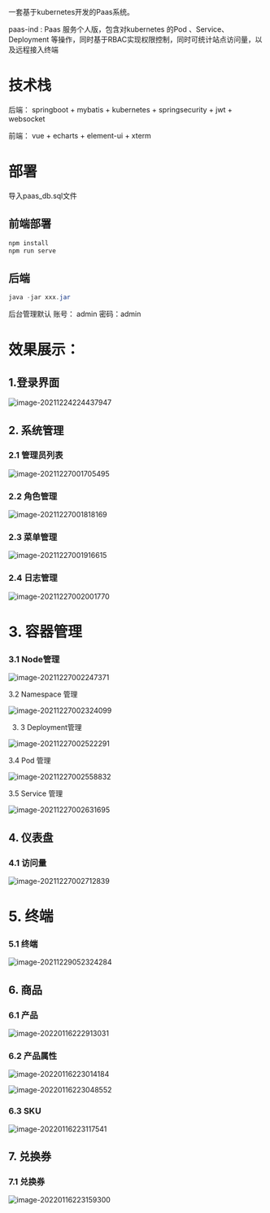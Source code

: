 一套基于kubernetes开发的Paas系统。



paas-ind :  Paas 服务个人版，包含对kubernetes 的Pod 、Service、Deployment 等操作，同时基于RBAC实现权限控制，同时可统计站点访问量，以及远程接入终端



# 技术栈

后端： springboot + mybatis + kubernetes + springsecurity + jwt + websocket

前端： vue + echarts + element-ui + xterm



# 部署

导入paas_db.sql文件

## 前端部署

```javascript
npm install
npm run serve
```

## 后端

```java
java -jar xxx.jar
```



后台管理默认                           账号： admin  密码：admin



# 效果展示：

## 1.登录界面 



![image-20211224224437947](./pic/image-20211224224437947.png)



## 2. 系统管理

### 2.1  管理员列表

![image-20211227001705495](./pic/image-20211227001705495.png)

### 2.2 角色管理

![image-20211227001818169](./pic/image-20211227001818169.png)

### 2.3 菜单管理

![image-20211227001916615](./pic/image-20211227001916615.png)

### 2.4 日志管理

![image-20211227002001770](./pic/image-20211227002001770.png) 



# 3. 容器管理 

### 3.1 Node管理

![image-20211227002247371](./pic/image-20211227002247371.png)

3.2 Namespace 管理

![image-20211227002324099](./pic/image-20211227002324099.png)



3. 3 Deployment管理

![image-20211227002522291](./pic/image-20211227002522291.png)



3.4 Pod 管理

![image-20211227002558832](./pic/image-20211227002558832.png)



3.5 Service 管理

![image-20211227002631695](./pic/image-20211227002631695.png)



## 4. 仪表盘

### 4.1 访问量

![image-20211227002712839](./pic/image-20211227002712839.png)



# 5. 终端 

### 5.1 终端

![image-20211229052324284](./pic/image-20211229052324284.png)



## 6. 商品

### 6.1 产品

![image-20220116222913031](./pic/image-20220116222913031.png)

### 6.2 产品属性

![image-20220116223014184](./pic/image-20220116223014184.png)

![image-20220116223048552](./pic/image-20220116223048552.png)



### 6.3 SKU

![image-20220116223117541](./pic/image-20220116223117541.png)



## 7. 兑换券

### 7.1 兑换券

![image-20220116223159300](./pic/image-20220116223159300.png)

